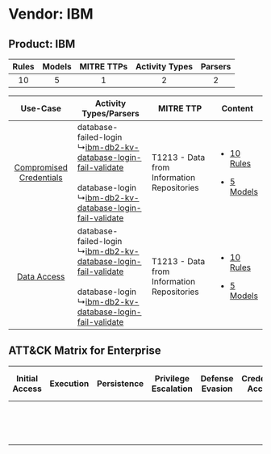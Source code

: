 Vendor: IBM
===========
Product: IBM
------------
| Rules | Models | MITRE TTPs | Activity Types | Parsers |
|:-----:|:------:|:----------:|:--------------:|:-------:|
|  10   |   5    |     1      |       2        |    2    |

|    Use-Case    | Activity Types/Parsers    | MITRE TTP    | Content    |
|:----:| ---- | ---- | ---- |
| [Compromised Credentials](../../../UseCases/uc_compromised_credentials.md) |  database-failed-login<br> ↳[ibm-db2-kv-database-login-fail-validate](Ps/pC_ibmdb2kvdatabaseloginfailvalidate.md)<br><br> database-login<br> ↳[ibm-db2-kv-database-login-fail-validate](Ps/pC_ibmdb2kvdatabaseloginfailvalidate.md)<br> | T1213 - Data from Information Repositories<br> | [<ul><li>10 Rules</li></ul><ul><li>5 Models</li></ul>](RM/r_m_ibm_ibm_Compromised_Credentials.md) |
|    [Data Access](../../../UseCases/uc_data_access.md)    |  database-failed-login<br> ↳[ibm-db2-kv-database-login-fail-validate](Ps/pC_ibmdb2kvdatabaseloginfailvalidate.md)<br><br> database-login<br> ↳[ibm-db2-kv-database-login-fail-validate](Ps/pC_ibmdb2kvdatabaseloginfailvalidate.md)<br> | T1213 - Data from Information Repositories<br> | [<ul><li>10 Rules</li></ul><ul><li>5 Models</li></ul>](RM/r_m_ibm_ibm_Data_Access.md)    |

ATT&CK Matrix for Enterprise
----------------------------
| Initial Access | Execution | Persistence | Privilege Escalation | Defense Evasion | Credential Access | Discovery | Lateral Movement | Collection                                                                              | Command and Control | Exfiltration | Impact |
| -------------- | --------- | ----------- | -------------------- | --------------- | ----------------- | --------- | ---------------- | --------------------------------------------------------------------------------------- | ------------------- | ------------ | ------ |
|                |           |             |                      |                 |                   |           |                  | [Data from Information Repositories](https://attack.mitre.org/techniques/T1213)<br><br> |                     |              |        |